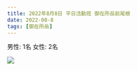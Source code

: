 ```yaml
---
title: 2022年8月8日 平日活動班 御在所岳前尾根
date: 2022-08-8
tags: [御在所岳]
---
```


男性: 1名
女性: 2名

![](/2022/08/08/20220808/1.jpg)
